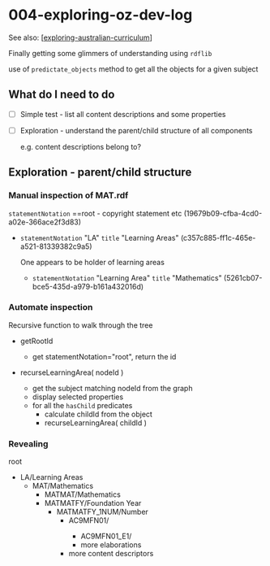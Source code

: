 # 004-exploring-oz-dev-log

See also: [[exploring-australian-curriculum]]

Finally getting some glimmers of understanding using `rdflib`

use of `predictate_objects` method to get all the objects for a given subject

## What do I need to do

- [ ] Simple test - list all content descriptions and some properties
- [ ] Exploration - understand the parent/child structure of all components

    e.g. content descriptions belong to?




## Exploration - parent/child structure

### Manual inspection of MAT.rdf

`statementNotation` ==root - copyright statement etc (19679b09-cfba-4cd0-a02e-366ace2f3d83)

- `statementNotation` "LA"  `title` "Learning Areas" (c357c885-ff1c-465e-a521-81339382c9a5)

    One appears to be holder of learning areas
    - `statementNotation` "Learning Area" `title` "Mathematics" (5261cb07-bce5-435d-a979-b161a432016d)

### Automate inspection

Recursive function to walk through the tree

- getRootId 

  - get statementNotation="root", return the id

- recurseLearningArea( nodeId )

    - get the subject matching nodeId from the graph
    - display selected properties
    - for all the `hasChild` predicates
      - calculate childId from the object
      - recurseLearningArea( childId )
    
### Revealing

root
- LA/Learning Areas
  - MAT/Mathematics
    - MATMAT/Mathematics
    - MATMATFY/Foundation Year
      - MATMATFY_1NUM/Number
        - AC9MFN01/<content descriptor title>
          - AC9MFN01_E1/<content elaboration title>
          - more elaborations
        - more content descriptors


[//begin]: # "Autogenerated link references for markdown compatibility"
[exploring-australian-curriculum]: exploring-australian-curriculum "Exploring australian curriculum"
[//end]: # "Autogenerated link references"